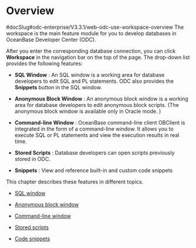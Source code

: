 Overview 
=============================
#docSlug#odc-enterprise/V3.3.1/web-odc-use-workspace-overview
The workspace is the main feature module for you to develop databases in OceanBase Developer Center (ODC). 

After you enter the corresponding database connection, you can click **Workspace** in the navigation bar on the top of the page. The drop-down list provides the following features:

* **SQL Window** : An SQL window is a working area for database developers to edit SQL and PL statements. ODC also provides the **Snippets** button in the SQL window.

  

* **Anonymous Block Window** : An anonymous block window is a working area for database developers to edit anonymous block scripts. (The anonymous block window is available only in Oracle mode. )

  

* **Command-line Window** : OceanBase command-line client OBClient is integrated in the form of a command-line window. It allows you to execute SQL or PL statements and view the execution results in real time.

  

* **Stored Scripts** : Database developers can open scripts previously stored in ODC.

  

* **Snippets** : View and reference built-in and custom code snippets

  




This chapter describes these features in different topics.

* [SQL window](../../7.client-odc-user-guide/4.client-odc-use-workspace/2.client-odc-sql-window.md)

  

* [Anonymous block window](../../7.client-odc-user-guide/4.client-odc-use-workspace/3.client-odc-anonymous-block-window.md)

  

* [Command-line window](../../7.client-odc-user-guide/4.client-odc-use-workspace/4.client-odc-command-line-window.md)

  

* [Stored scripts](../../7.client-odc-user-guide/4.client-odc-use-workspace/5.client-odc-stored-scripts.md)

  

* [Code snippets](../../7.client-odc-user-guide/4.client-odc-use-workspace/6.client-odc-snippet.md)

  




